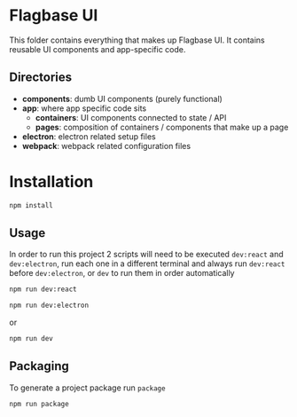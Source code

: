 # Flagbase UI

This folder contains everything that makes up Flagbase UI. It contains reusable UI components and app-specific code.

## Directories
* **components**: dumb UI components (purely functional)
* **app**: where app specific code sits
  * **containers**: UI components connected to state / API
  * **pages**: composition of containers / components that make up a page
* **electron**: electron related setup files
* **webpack**: webpack related configuration files

# Installation
```bash
npm install
```

## Usage
In order to run this project 2 scripts will need to be executed `dev:react` and `dev:electron`, run each one in a different terminal and always run `dev:react` before `dev:electron`, or `dev` to run them in order automatically

```bash
npm run dev:react
```
```bash
npm run dev:electron
```

or

```bash
npm run dev
```

## Packaging
To generate a project package run `package`

```bash
npm run package
```
